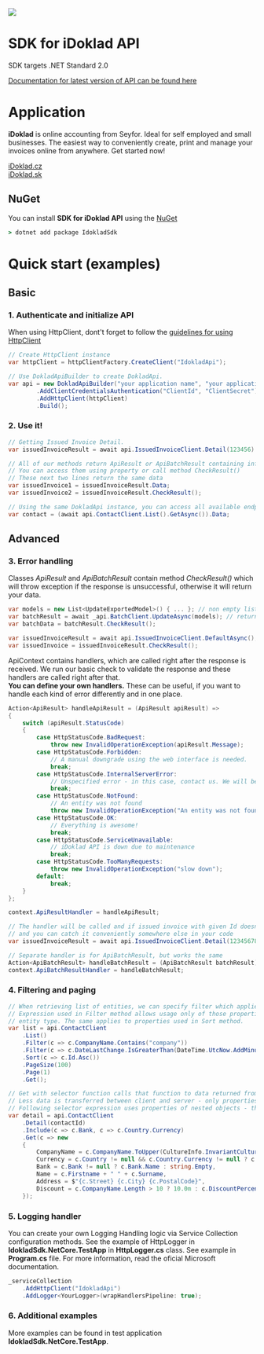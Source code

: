 <img src="https://soliteacr.visualstudio.com/iDoklad/_apis/build/status/SDK/IdokladSdk?branchName=master">

# SDK for iDoklad API

SDK targets .NET Standard 2.0

[Documentation for latest version of API can be found here](https://api.idoklad.cz/Help/v3/en/)

# Application

**iDoklad** is online accounting from Seyfor. Ideal for self employed and small businesses. The easiest way to conveniently create, print and manage your invoices online from anywhere. Get started now!

[iDoklad.cz](https://www.idoklad.cz/)  
[iDoklad.sk](https://www.idoklad.sk/)

## NuGet

You can install **SDK for iDoklad API** using the [NuGet](https://www.nuget.org/packages/IdokladSdk)

```cmd
> dotnet add package IdokladSdk
```

# Quick start (examples)

## Basic

### 1. Authenticate and initialize API
When using HttpClient, dont't forget to follow the [guidelines for using HttpClient](https://learn.microsoft.com/en-us/dotnet/fundamentals/networking/http/httpclient-guidelines)

```csharp
// Create HttpClient instance
var httpClient = httpClientFactory.CreateClient("IdokladApi");

// Use DokladApiBuilder to create DokladApi.
var api = new DokladApiBuilder("your application name", "your application version")
        .AddClientCredentialsAuthentication("ClientId", "ClientSecret")
        .AddHttpClient(httpClient)
        .Build();
```

### 2. Use it!

```csharp
// Getting Issued Invoice Detail.
var issuedInvoiceResult = await api.IssuedInvoiceClient.Detail(123456).GetAsync();

// All of our methods return ApiResult or ApiBatchResult containing information about response and the data you requested.
// You can access them using property or call method CheckResult()
// These next two lines return the same data
var issuedInvoice1 = issuedInvoiceResult.Data;
var issuedInvoice2 = issuedInvoiceResult.CheckResult();

// Using the same DokladApi instance, you can access all available endpoints, no need to create separate instances.
var contact = (await api.ContactClient.List().GetAsync()).Data;
```

## Advanced

### 3. Error handling

Classes _ApiResult_ and _ApiBatchResult_ contain method _CheckResult()_ which will throw exception if the response is unsuccessful, otherwise it will return your data.

```csharp
var models = new List<UpdateExportedModel>() { ... }; // non empty list
var batchResult = await _api.BatchClient.UpdateAsync(models); // returns ApiBatchResult
var batchData = batchResult.CheckResult();

var issuedInvoiceResult = await api.IssuedInvoiceClient.DefaultAsync(); // returns ApiResult
var issuedInvoice = issuedInvoiceResult.CheckResult();
```

ApiContext contains handlers, which are called right after the response is received. We run our basic check to validate the response and these handlers are called right after that.  
**You can define your own handlers.** These can be useful, if you want to handle each kind of error differently and in one place.

```csharp
Action<ApiResult> handleApiResult = (ApiResult apiResult) =>
{
    switch (apiResult.StatusCode)
    {
        case HttpStatusCode.BadRequest:
            throw new InvalidOperationException(apiResult.Message);
        case HttpStatusCode.Forbidden:
            // A manual downgrade using the web interface is needed.
            break;
        case HttpStatusCode.InternalServerError:
            // Unspecified error - in this case, contact us. We will be able to help you more quickly if you sent the whole request which is causing the error.
            break;
        case HttpStatusCode.NotFound:
            // An entity was not found
            throw new InvalidOperationException("An entity was not found");
        case HttpStatusCode.OK:
            // Everything is awesome!
            break;
        case HttpStatusCode.ServiceUnavailable:
            // iDoklad API is down due to maintenance
            break;
        case HttpStatusCode.TooManyRequests:
            throw new InvalidOperationException("slow down");
        default:
            break;
    }
};

context.ApiResultHandler = handleApiResult;

// The handler will be called and if issued invoice with given Id doesn't exist, it will throw InvalidOperationException
// and you can catch it conveniently somewhere else in your code
var issuedInvoiceResult = await api.IssuedInvoiceClient.Detail(123456789).GetAsync();

// Separate handler is for ApiBatchResult, but works the same
Action<ApiBatchResult> handleBatchResult = (ApiBatchResult batchResult) => { ... };
context.ApiBatchResultHandler = handleBatchResult;
```

### 4. Filtering and paging

```csharp
// When retrieving list of entities, we can specify filter which applies inside iDoklad and reduces amount of data transferred.
// Expression used in Filter method allows usage only of those properties which can be filtered on server-side, it depends on
// entity type. The same applies to properties used in Sort method.
var list = api.ContactClient
    .List()
    .Filter(c => c.CompanyName.Contains("company"))
    .Filter(c => c.DateLastChange.IsGreaterThan(DateTime.UtcNow.AddMinutes(-10)))
    .Sort(c => c.Id.Asc())
    .PageSize(100)
    .Page(1)
    .Get();

// Get with selector function calls that function to data returned from API.
// Less data is transferred between client and server - only properties used in expression.
// Following selector expression uses properties of nested objects - these objects have to be included by using Include method.
var detail = api.ContactClient
    .Detail(contactId)
    .Include(c => c.Bank, c => c.Country.Currency)
    .Get(c => new
    {
        CompanyName = c.CompanyName.ToUpper(CultureInfo.InvariantCulture),
        Currency = c.Country != null && c.Country.Currency != null ? c.Country.Currency.Name : string.Empty,
        Bank = c.Bank != null ? c.Bank.Name : string.Empty,
        Name = c.Firstname + " " + c.Surname,
        Address = $"{c.Street} {c.City} {c.PostalCode}",
        Discount = c.CompanyName.Length > 10 ? 10.0m : c.DiscountPercentage
    });
```

### 5. Logging handler
You can create your own Logging Handling logic via Service Collection configuration methods.
See the example of HttpLogger in **IdokladSdk.NetCore.TestApp** in **HttpLogger.cs** class.
See example in **Program.cs** file.
For more information, read the oficial Microsoft documentation.

```csharp
_serviceCollection
    .AddHttpClient("IdokladApi")
    .AddLogger<YourLogger>(wrapHandlersPipeline: true);
```

### 6. Additional examples

More examples can be found in test application **IdokladSdk.NetCore.TestApp**.
